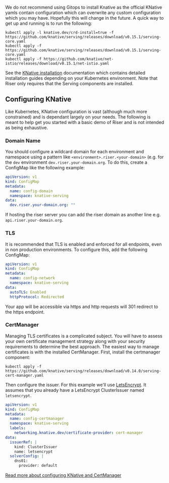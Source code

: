 We do not recommend using Gitops to install Knative as the official KNative yamls contain configuration which can overwrite any custom configuration which you may have. Hopefully this will change in the future. A quick way to get up and running is to run the following:

```
kubectl apply -l knative.dev/crd-install=true -f https://github.com/knative/serving/releases/download/v0.15.1/serving-core.yaml
kubectl apply -f https://github.com/knative/serving/releases/download/v0.15.1/serving-core.yaml
kubectl apply -f https://github.com/knative/net-istio/releases/download/v0.15.1/net-istio.yaml
```


See the [KNative installation](https://knative.dev/docs/install/) documentation which contains detailed installation guides depending on your Kubernetes environment. Note that Riser only requires that the Serving components are installed.

## Configuring KNative
Like Kubernetes, KNative configuration is vast (although much more constrained) and is dependant largely on your needs. The following is meant to help get you started with a basic demo of Riser and is not intended as being exhaustive.

### Domain Name
You should configure a wildcard domain for each environment and namespace using a pattern like `<environment>.riser.<your-domain>` (e.g. for the `dev` environment `dev.riser.your-domain.org`. To do this, create a ConfigMap like the following example:

```yaml
apiVersion: v1
kind: ConfigMap
metadata:
  name: config-domain
  namespace: knative-serving
data:
  dev.riser.your-domain.org: ""
```

If hosting the riser server you can add the riser domain as another line e.g. `api.riser.your-domain.org`.

### TLS
It is recommended that TLS is enabled and enforced for all endpoints, even in non production environments. To configure this, add the following ConfigMap:

```yaml
apiVersion: v1
kind: ConfigMap
metadata:
  name: config-network
  namespace: knative-serving
data:
  autoTLS: Enabled
  httpProtocol: Redirected
```

Your app will be accessible via https and http requests will 301 redirect to the https endpoint.

### CertManager

Managing TLS certificates is a complicated subject. You will have to assess your own certificate management strategy along with your security requirements to determine the best approach. The easiest way to manage certificates is with the installed CertManager. First, install the certmanager component:

```
kubectl apply -f https://github.com/knative/serving/releases/download/v0.14.0/serving-cert-manager.yaml
```

Then configure the issuer. For this example we'll use [LetsEncrypt](https://letsencrypt.org/). It assumes that you already have a LetsEncrypt ClusterIssuer named `letsencrypt`.


```yaml
apiVersion: v1
kind: ConfigMap
metadata:
  name: config-certmanager
  namespace: knative-serving
  labels:
    networking.knative.dev/certificate-provider: cert-manager
data:
  issuerRef: |
    kind: ClusterIssuer
    name: letsencrypt
  solverConfig: |
    dns01:
      provider: default
```

[Read more about configuring KNative and CertManager](https://knative.dev/docs/serving/using-auto-tls/)


